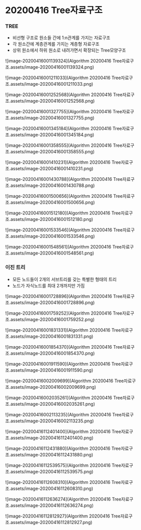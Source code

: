 # 20200416 Tree자료구조

### TREE

- 비선형 구조로 원소들 간에 1:n관계를 가지는 자료구조
- 각 원소간에 계층관계를 가지는 계층형 자료구조
- 상위 원소에서 하위 원소로 내려가면서 확장되는 Tree모양구조

![image-20200416001139324](Algorithm 20200416 Tree자료구조.assets/image-20200416001139324.png)

![image-20200416001211033](Algorithm 20200416 Tree자료구조.assets/image-20200416001211033.png)

![image-20200416001252568](Algorithm 20200416 Tree자료구조.assets/image-20200416001252568.png)

![image-20200416001327755](Algorithm 20200416 Tree자료구조.assets/image-20200416001327755.png)

![image-20200416001345184](Algorithm 20200416 Tree자료구조.assets/image-20200416001345184.png)

![image-20200416001358555](Algorithm 20200416 Tree자료구조.assets/image-20200416001358555.png)

![image-20200416001410231](Algorithm 20200416 Tree자료구조.assets/image-20200416001410231.png)

![image-20200416001430788](Algorithm 20200416 Tree자료구조.assets/image-20200416001430788.png)

![image-20200416001500656](Algorithm 20200416 Tree자료구조.assets/image-20200416001500656.png)

![image-20200416001512180](Algorithm 20200416 Tree자료구조.assets/image-20200416001512180.png)

![image-20200416001533546](Algorithm 20200416 Tree자료구조.assets/image-20200416001533546.png)

![image-20200416001548561](Algorithm 20200416 Tree자료구조.assets/image-20200416001548561.png)



### 이진 트리

- 모든 노드들이 2개의 서브트리를 갖는 특별한 형태의 트리
- 노드가 자식노드를 최대 2개까지만 가짐

![image-20200416001728896](Algorithm 20200416 Tree자료구조.assets/image-20200416001728896.png)

![image-20200416001759252](Algorithm 20200416 Tree자료구조.assets/image-20200416001759252.png)

![image-20200416001831331](Algorithm 20200416 Tree자료구조.assets/image-20200416001831331.png)

![image-20200416001854370](Algorithm 20200416 Tree자료구조.assets/image-20200416001854370.png)

![image-20200416001911590](Algorithm 20200416 Tree자료구조.assets/image-20200416001911590.png)

![image-20200416002009699](Algorithm 20200416 Tree자료구조.assets/image-20200416002009699.png)

![image-20200416002035261](Algorithm 20200416 Tree자료구조.assets/image-20200416002035261.png)

![image-20200416002113235](Algorithm 20200416 Tree자료구조.assets/image-20200416002113235.png)

![image-20200416112401400](Algorithm 20200416 Tree자료구조.assets/image-20200416112401400.png)

![image-20200416112431880](Algorithm 20200416 Tree자료구조.assets/image-20200416112431880.png)

![image-20200416112539575](Algorithm 20200416 Tree자료구조.assets/image-20200416112539575.png)

![image-20200416112608310](Algorithm 20200416 Tree자료구조.assets/image-20200416112608310.png)

![image-20200416112636274](Algorithm 20200416 Tree자료구조.assets/image-20200416112636274.png)

![image-20200416112812927](Algorithm 20200416 Tree자료구조.assets/image-20200416112812927.png)